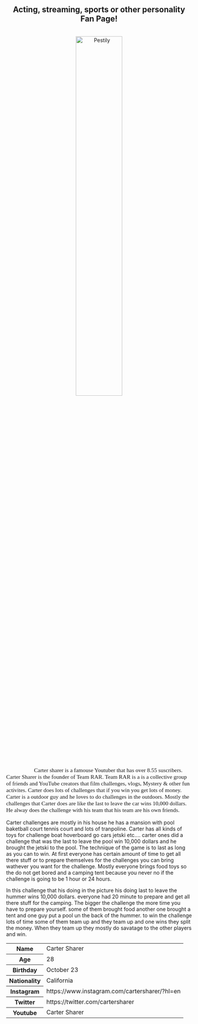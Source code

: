 <h2 align="center" > Acting, streaming, sports or other personality Fan Page!</h2>

<br>

<div align="center">
    <img    src="https://i.ytimg.com/vi/i4B_jDWFegk/maxresdefault.jpg"
            title="Pestily"
            width="50%"
            height="50%" 
            />
</div>

<br>
<p style = "text-indent: 2cm; font-family: Comic Sans MS; font-size:110%">
       Carter sharer is a famouse Youtuber that has over 8.55 suscribers. Carter Sharer is the founder of Team RAR. Team RAR is a is a collective group of friends and YouTube creators that film challenges, vlogs, Mystery & other fun activites. Carter does lots of challenges that if you win you get lots of money. Carter is a outdoor guy and he loves to do challenges in the outdoors. Mostly the challenges that Carter does are like the last to leave the car wins 10,000 dollars. He alway does the challenge with his team that his team are his own friends. 
  
  Carter challenges are mostly in his house he has a mansion with pool baketball court tennis court and lots of tranpoline. Carter has all kinds of toys for challenge boat hoverboard go cars jetski etc.... carter ones did a challenge that was the last to leave the pool win 10,000 dollars and he brought the jetski to the pool. The technique of the game is to last as long as you can to win. At first everyone has certain amount of time to get all there stuff or to prepare themselves for the challenges you can bring wathever you want for the challenge. Mostly everyone brings food toys so the do not get bored and a camping tent because you never no if the challenge is going to be 1 hour or 24 hours.
  
  In this challenge that his doing in the picture his doing last to leave the hummer wins 10,000 dollars. everyone had 20 minute to prepare and get all there stuff for the camping. The bigger the challenge the more time you have to prepare yourself. some of them brought food another one brought a tent and one guy put a pool un the back of the hummer. to win the challenge lots of time some of them team up and they team up and one wins they split the money. When they team up they mostly do savatage to the other players and win.
</p>
<table>
    <tr>
        <th>Name</th>
        <td>Carter Sharer</td>
    </tr>
    <tr>
        <th>Age</th>
        <td>28</td>
    </tr>
    <tr>
        <th>Birthday</th>
        <td>October 23</td>
    </tr>
        <tr>
        <th>Nationality</th>
        <td>California</td>
    </tr>
    <tr>
        <th>Instagram</th>
        <td>https://www.instagram.com/cartersharer/?hl=en</td>
    </tr>
    <tr>
        <th>Twitter</th>
        <td>https://twitter.com/cartersharer</td>
    </tr>
    <tr>
        <th>Youtube</th>
        <td>
Carter Sharer</td>
    </tr>
    <tr>
       
</table>

